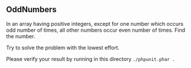 OddNumbers
----------

In an array having positive integers, except for one number which occurs odd number of times, all other numbers occur even number of times.
Find the number.

Try to solve the problem with the lowest effort.

Please verify your result by running in this directory `./phpunit.phar .`